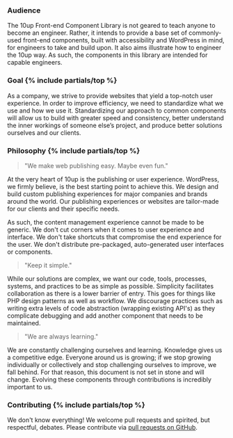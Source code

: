 ### Audience

The 10up Front-end Component Library is not geared to teach anyone to become an engineer. Rather, it intends to provide a base set of commonly-used front-end components, built with accessibility and WordPress in mind, for engineers to take and build upon. It also aims illustrate how to engineer the 10up way. As such, the components in this library are intended for capable engineers.

<h3 id="goal">Goal {% include partials/top %}</h3>

As a company, we strive to provide websites that yield a top-notch user experience. In order to improve efficiency, we need to standardize what we use and how we use it. Standardizing our approach to common components will allow us to build with greater speed and consistency, better understand the inner workings of someone else’s project, and produce better solutions ourselves and our clients.

<h3 id="philosophy">Philosophy {% include partials/top %}</h3>

> "We make web publishing easy. Maybe even fun."

At the very heart of 10up is the publishing or user experience. WordPress, we firmly believe, is the best starting point to achieve this. We design and build custom publishing experiences for major companies and brands around the world. Our publishing experiences or websites are tailor-made for our clients and their specific needs.

As such, the content management experience cannot be made to be generic. We don't cut corners when it comes to user experience and interface. We don't take shortcuts that compromise the end experience for the user. We don't distribute pre-packaged, auto-generated user interfaces or components.

> "Keep it simple."

While our solutions are complex, we want our code, tools, processes, systems, and practices to be as simple as possible. Simplicity facilitates collaboration as there is a lower barrier of entry. This goes for things like PHP design patterns as well as workflow. We discourage practices such as writing extra levels of code abstraction (wrapping existing API's) as they complicate debugging and add another component that needs to be maintained.

> "We are always learning."

We are constantly challenging ourselves and learning. Knowledge gives us a competitive edge. Everyone around us is growing; if we stop growing individually or collectively and stop challenging ourselves to improve, we fall behind. For that reason, this document is not set in stone and will change. Evolving these components through contributions is incredibly important to us.

<h3 id="contributing">Contributing {% include partials/top %}</h3>

We don't know everything! We welcome pull requests and spirited, but respectful, debates. Please contribute via [pull requests on GitHub](https://github.com/10up/component-library/).